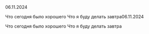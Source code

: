 06.11.2024

Что сегодня было хорошего 
Что я буду делать завтра06.11.2024

Что сегодня было хорошего 
Что я буду делать завтра